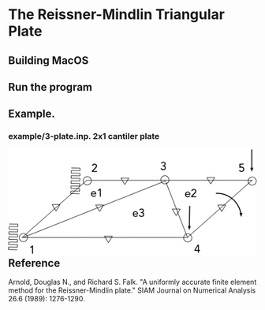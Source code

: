 
# The Reissner-Mindlin Triangular Plate

## Building MacOS

## Run the program

## Example. 
### example/3-plate.inp. 2x1 cantiler plate

<img style="float: left;" src="resource/3-plate.png">

## Reference
Arnold, Douglas N., and Richard S. Falk. "A uniformly accurate finite element method for the Reissner-Mindlin plate." SIAM Journal on Numerical Analysis 26.6 (1989): 1276-1290.